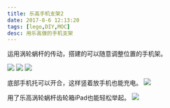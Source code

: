 ```yaml
---
title: 乐高手机支架2
date: 2017-8-6 12:13:20
tags: [lego,DIY,MOC]
desc: 用乐高做的手机支架
---
```



运用涡轮蜗杆的传动，搭建的可以随意调整位置的手机架。

![](https://cdn.yangguangxi.com/15103896313446.jpg)
![](https://cdn.yangguangxi.com/15103896515020.jpg)
![](https://cdn.yangguangxi.com/15103896811424.jpg)

底部手机托可以开合，这样竖着放手机也能充电。
![](https://cdn.yangguangxi.com/15103896987489.jpg)

用了乐高涡轮蜗杆齿轮箱iPad也能轻松举起。
![](https://cdn.yangguangxi.com/15103900982702.jpg)


